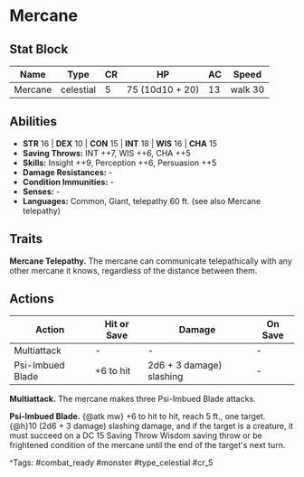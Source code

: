 # Mercane

## Stat Block

| Name | Type | CR | HP | AC | Speed |
|------|------|----|----|----|-------|
| Mercane | celestial | 5 | 75 (10d10 + 20) | 13 | walk 30 |

## Abilities

- **STR** 16 | **DEX** 10 | **CON** 15 | **INT** 18 | **WIS** 16 | **CHA** 15
- **Saving Throws:** INT ++7, WIS ++6, CHA ++5  
- **Skills:** Insight ++9, Perception ++6, Persuasion ++5  
- **Damage Resistances:** -  
- **Condition Immunities:** -  
- **Senses:** -  
- **Languages:** Common, Giant, telepathy 60 ft. (see also Mercane telepathy)

## Traits

**Mercane Telepathy.** The mercane can communicate telepathically with any other mercane it knows, regardless of the distance between them.


## Actions

| Action | Hit or Save | Damage | On Save |
|--------|--------------|--------|----------|
| Multiattack | - | - | - |
| Psi-Imbued Blade | +6 to hit | 2d6 + 3 damage) slashing | - |

**Multiattack.** The mercane makes three Psi-Imbued Blade attacks.

**Psi-Imbued Blade.** {@atk mw} +6 to hit to hit, reach 5 ft., one target. {@h}10 (2d6 + 3 damage) slashing damage, and if the target is a creature, it must succeed on a DC 15 Saving Throw Wisdom saving throw or be frightened condition of the mercane until the end of the target's next turn.


^Tags: #combat_ready #monster #type_celestial #cr_5